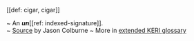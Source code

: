 [[def: cigar, cigar]]

~ An **_un_**[[ref: indexed-signature]].   
~ [Source](https://github.com/WebOfTrust/cesride#terminology) by Jason Colburne
~ More in <a href="https://weboftrust.github.io/WOT-terms/docs/glossary/cigar">extended KERI glossary</a>
